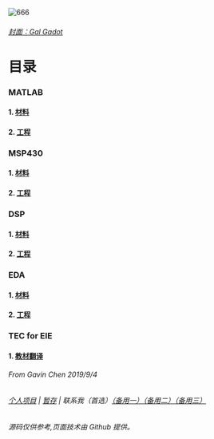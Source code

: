 ![666](https://eiet.xyz/69018301_1562413323895779_2044539283561512274_n.jpg)
###### [封面：Gal Gadot](https://baike.baidu.com/item/%E7%9B%96%E5%B0%94%C2%B7%E5%8A%A0%E6%9C%B5)
# 目录

### MATLAB
#### 1. [材料](https://github.com/Heanden/EIES/tree/master/matlab/info)
#### 2. [工程](https://github.com/Heanden/EIES/tree/master/matlab/subject)

### MSP430
#### 1. [材料](https://github.com/Heanden/EIES/tree/master/MSP430/info)
#### 2. [工程](https://github.com/Heanden/EIES/tree/master/MSP430/subject)

### DSP
#### 1. [材料](https://github.com/Heanden/EIES/tree/master/DSP/info)
#### 2. [工程](https://github.com/Heanden/EIES/tree/master/DSP/subject)

### EDA
#### 1. [材料](https://github.com/Heanden/EIES/tree/master/EDA/info)
#### 2. [工程](https://github.com/Heanden/EIES/tree/master/EDA/subject)

### TEC for EIE
#### 1. [教材翻译](http://www.hxedu.com.cn/Resource/OS/AR/23851/ml.htm)

###### From Gavin Chen 2019/9/4
###### [个人项目](https://github.com/Heanden/ITEM) | [暂存](https://github.com/Heanden/EIES/tree/master/tran) | <a target="_blank" href="http://mail.qq.com/cgi-bin/qm_share?t=qm_mailme&email=kPj18f735fL50Pb-6P3x_fy_8--9" style="text-decoration:none;">联系我（首选）</a>[（备用一）](mailto:838045868@qq.com)[（备用二）](mailto:heangubi@outlook.com)[（备用三）](mailto:heangubi@gmail.com)

###### 源码仅供参考,页面技术由 Github 提供。
